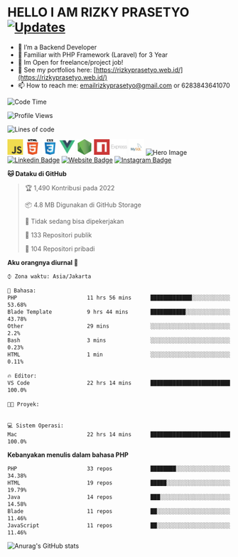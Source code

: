 # HELLO I AM RIZKY PRASETYO  <a href="https://github.com/r1zkyPrasetyo?tab=followers" target="_blank"><img alt="Updates" src="https://img.shields.io/badge/--000000?style=flat-square&logo=RSS&logoColor=white"></a>

- 🔭 I’m a Backend Developer
- 🌱 Familiar with PHP Framework (Laravel) for 3 Year
- 📂 Im Open for freelance/project job!
- 🧷 See my portfolios here: [https://rizkyprasetyo.web.id/](https://rizkyprasetyo.web.id/)
- 📫 How to reach me: emailrizkyprasetyo@gmail.com or 6283843641070

<!--START_SECTION:waka-->
![Code Time](http://img.shields.io/badge/Code%20Time-1%2C223%20hrs%2056%20mins-blue)

![Profile Views](http://img.shields.io/badge/Profil%20dilihat-0-blue)

![Lines of code](https://img.shields.io/badge/Sejak%20Hello%20World%20aku%20telah%20menulis-32%20Million%20baris%20kode-blue)

<code><img height="35" src="https://raw.githubusercontent.com/github/explore/80688e429a7d4ef2fca1e82350fe8e3517d3494d/topics/javascript/javascript.png"></code>
<code><img height="35" src="https://raw.githubusercontent.com/github/explore/80688e429a7d4ef2fca1e82350fe8e3517d3494d/topics/html/html.png"></code>
<code><img height="35" src="https://raw.githubusercontent.com/github/explore/80688e429a7d4ef2fca1e82350fe8e3517d3494d/topics/css/css.png"></code>
<code><img height="35" src="https://raw.githubusercontent.com/github/explore/5c058a388828bb5fde0bcafd4bc867b5bb3f26f3/topics/vue/vue.png"></code>
<code><img height="35" src="https://raw.githubusercontent.com/github/explore/80688e429a7d4ef2fca1e82350fe8e3517d3494d/topics/nodejs/nodejs.png"></code>
<code><img height="35" src="https://raw.githubusercontent.com/github/explore/80688e429a7d4ef2fca1e82350fe8e3517d3494d/topics/npm/npm.png"></code>
<code><img height="35" src="https://raw.githubusercontent.com/github/explore/80688e429a7d4ef2fca1e82350fe8e3517d3494d/topics/express/express.png"></code>
<code><img height="35" src="https://raw.githubusercontent.com/github/explore/80688e429a7d4ef2fca1e82350fe8e3517d3494d/topics/mysql/mysql.png"></code>
![Hero Image](hero-image.gif)
<br>
[![Linkedin Badge](https://img.shields.io/badge/-LinkedIn-0e76a8?style=flat-square&logo=Linkedin&logoColor=white)](https://www.linkedin.com/in/rizky-prasetyo/)
[![Website Badge](https://img.shields.io/badge/Website-3b5998?style=flat-square&logo=google-chrome&logoColor=white)](https://logicstudio.id/)
[![Instagram Badge](https://img.shields.io/badge/-Instagram-e4405f?style=flat-square&logo=Instagram&logoColor=white)](https://instagram.com/rprasetyo10)

**🐱 Dataku di GitHub** 

> 🏆 1,490 Kontribusi pada 2022
 > 
> 📦 4.8 MB Digunakan di GitHub Storage 
 > 
> 🚫 Tidak sedang bisa dipekerjakan
 > 
> 📜 133 Repositori publik 
 > 
> 🔑 104 Repositori pribadi  
 > 
**Aku orangnya diurnal 🐤** 

```text
⌚︎ Zona waktu: Asia/Jakarta

💬 Bahasa: 
PHP                      11 hrs 56 mins      █████████████░░░░░░░░░░░░   53.68% 
Blade Template           9 hrs 44 mins       ███████████░░░░░░░░░░░░░░   43.78% 
Other                    29 mins             ░░░░░░░░░░░░░░░░░░░░░░░░░   2.2% 
Bash                     3 mins              ░░░░░░░░░░░░░░░░░░░░░░░░░   0.23% 
HTML                     1 min               ░░░░░░░░░░░░░░░░░░░░░░░░░   0.11%

🔥 Editor: 
VS Code                  22 hrs 14 mins      █████████████████████████   100.0%

🐱‍💻 Proyek: 


💻 Sistem Operasi: 
Mac                      22 hrs 14 mins      █████████████████████████   100.0%

```

**Kebanyakan menulis dalam bahasa PHP** 

```text
PHP                      33 repos            ████████░░░░░░░░░░░░░░░░░   34.38% 
HTML                     19 repos            █████░░░░░░░░░░░░░░░░░░░░   19.79% 
Java                     14 repos            ███░░░░░░░░░░░░░░░░░░░░░░   14.58% 
Blade                    11 repos            ██░░░░░░░░░░░░░░░░░░░░░░░   11.46% 
JavaScript               11 repos            ██░░░░░░░░░░░░░░░░░░░░░░░   11.46%

```
![Anurag's GitHub stats](https://github-readme-stats.vercel.app/api?username=r1zkyPrasetyo&show_icons=true)
